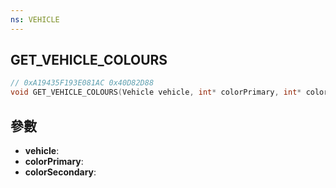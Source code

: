 ```yaml
---
ns: VEHICLE
---
```

## GET_VEHICLE_COLOURS

```c
// 0xA19435F193E081AC 0x40D82D88
void GET_VEHICLE_COLOURS(Vehicle vehicle, int* colorPrimary, int* colorSecondary);
```


## 參數
* **vehicle**: 
* **colorPrimary**: 
* **colorSecondary**: 


